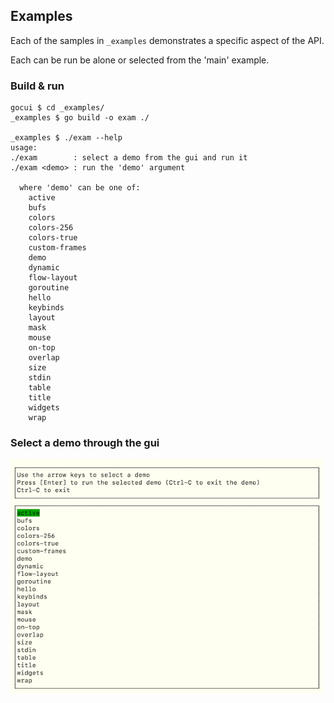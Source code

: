 ## Examples

Each of the samples in `_examples` demonstrates a specific aspect of the API.

Each can be run be alone or selected from the 'main' example.

### Build & run

```
gocui $ cd _examples/
_examples $ go build -o exam ./

_examples $ ./exam --help
usage:
./exam        : select a demo from the gui and run it
./exam <demo> : run the 'demo' argument

  where 'demo' can be one of: 
    active
    bufs
    colors
    colors-256
    colors-true
    custom-frames
    demo
    dynamic
    flow-layout
    goroutine
    hello
    keybinds
    layout
    mask
    mouse
    on-top
    overlap
    size
    stdin
    table
    title
    widgets
    wrap

```

### Select a demo through the gui

<img src="demo_screen.png" alt="Demo Screen" width="500"/>

